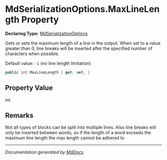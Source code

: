 ﻿# MdSerializationOptions.MaxLineLength Property

**Declaring Type:** [MdSerializationOptions](../index.md)

Gets or sets the maximum length of a line in the output. When set to a value greater than 0, line breaks will be inserted after the specified number of characters when possible.

Default value: `-1` (no line length limitation)

```csharp
public int MaxLineLength { get; set; }
```

## Property Value

int

## Remarks

Not all types of blocks can be split into multiple lines. Also line breaks will only be inserted between words, so if the length of a word exceeds the maximum line length the max length cannot be adhered to

___

*Documentation generated by [MdDocs](https://github.com/ap0llo/mddocs)*
